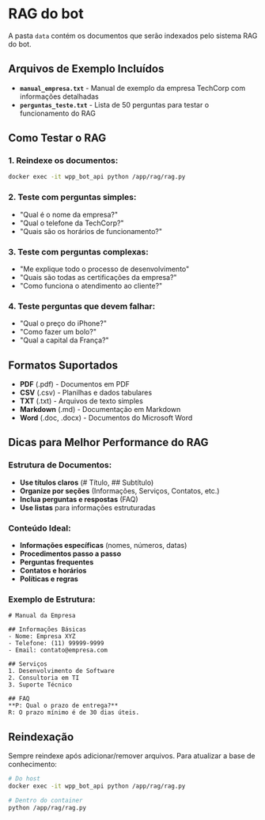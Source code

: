 # RAG do bot

A pasta `data` contém os documentos que serão indexados pelo sistema RAG do bot.

## Arquivos de Exemplo Incluídos

- **`manual_empresa.txt`** - Manual de exemplo da empresa TechCorp com informações detalhadas
- **`perguntas_teste.txt`** - Lista de 50 perguntas para testar o funcionamento do RAG

## Como Testar o RAG

### 1. Reindexe os documentos:
```bash
docker exec -it wpp_bot_api python /app/rag/rag.py
```

### 2. Teste com perguntas simples:
- "Qual é o nome da empresa?"
- "Qual o telefone da TechCorp?"
- "Quais são os horários de funcionamento?"

### 3. Teste com perguntas complexas:
- "Me explique todo o processo de desenvolvimento"
- "Quais são todas as certificações da empresa?"
- "Como funciona o atendimento ao cliente?"

### 4. Teste perguntas que devem falhar:
- "Qual o preço do iPhone?"
- "Como fazer um bolo?"
- "Qual a capital da França?"

## Formatos Suportados

- **PDF** (.pdf) - Documentos em PDF
- **CSV** (.csv) - Planilhas e dados tabulares
- **TXT** (.txt) - Arquivos de texto simples
- **Markdown** (.md) - Documentação em Markdown
- **Word** (.doc, .docx) - Documentos do Microsoft Word

## Dicas para Melhor Performance do RAG

### Estrutura de Documentos:
- **Use títulos claros** (# Título, ## Subtítulo)
- **Organize por seções** (Informações, Serviços, Contatos, etc.)
- **Inclua perguntas e respostas** (FAQ)
- **Use listas** para informações estruturadas

### Conteúdo Ideal:
- **Informações específicas** (nomes, números, datas)
- **Procedimentos passo a passo**
- **Perguntas frequentes**
- **Contatos e horários**
- **Políticas e regras**

### Exemplo de Estrutura:
```
# Manual da Empresa

## Informações Básicas
- Nome: Empresa XYZ
- Telefone: (11) 99999-9999
- Email: contato@empresa.com

## Serviços
1. Desenvolvimento de Software
2. Consultoria em TI
3. Suporte Técnico

## FAQ
**P: Qual o prazo de entrega?**
R: O prazo mínimo é de 30 dias úteis.
```

## Reindexação

Sempre reindexe após adicionar/remover arquivos. Para atualizar a base de conhecimento:

```bash
# Do host
docker exec -it wpp_bot_api python /app/rag/rag.py

# Dentro do container
python /app/rag/rag.py
```
